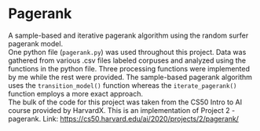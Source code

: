 # Pagerank
A sample-based and iterative pagerank algorithm using the random surfer pagerank model. </br>
One python file (`pagerank.py`) was used throughout this project. Data was gathered from various .csv files labeled corpuses and analyzed using the functions in the python file. Three processing functions were implemented by me while the rest were provided. The sample-based pagerank algorithm uses the `transition_model()` function whereas the `iterate_pagerank()` function employs a more exact approach. </br>
The bulk of the code for this project was taken from the CS50 Intro to AI course provided by HarvardX. This is an implementation of Project 2 - pagerank.
Link: https://cs50.harvard.edu/ai/2020/projects/2/pagerank/
